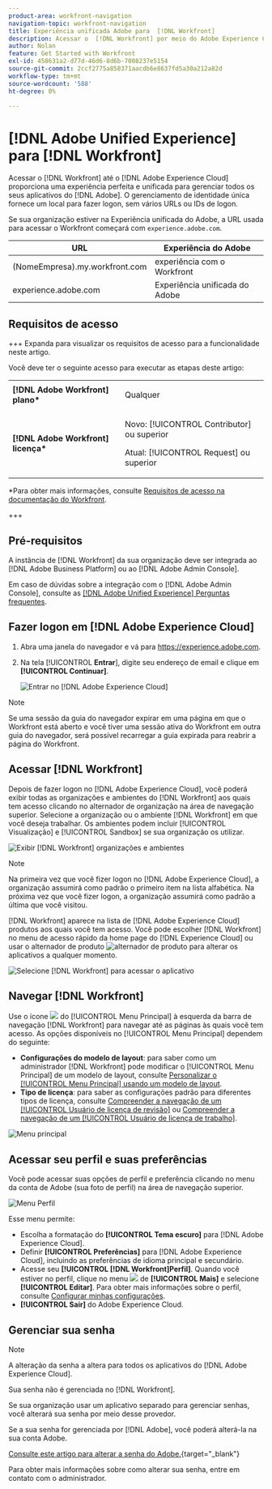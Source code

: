 ```yaml
---
product-area: workfront-navigation
navigation-topic: workfront-navigation
title: Experiência unificada Adobe para  [!DNL Workfront]
description: Acessar o  [!DNL Workfront] por meio do Adobe Experience Cloud proporciona uma experiência perfeita e unificada para gerenciar todos os seus aplicativos Adobe.
author: Nolan
feature: Get Started with Workfront
exl-id: 458631a2-d77d-46d6-8d6b-7008237e5154
source-git-commit: 2ccf2775a858371aacdb6e8637fd5a30a212a82d
workflow-type: tm+mt
source-wordcount: '588'
ht-degree: 0%

---
```


# [!DNL Adobe Unified Experience] para [!DNL Workfront]

<!--Audited: 10/2024-->

Acessar o [!DNL Workfront] até o [!DNL Adobe Experience Cloud] proporciona uma experiência perfeita e unificada para gerenciar todos os seus aplicativos do [!DNL Adobe]. O gerenciamento de identidade única fornece um local para fazer logon, sem vários URLs ou IDs de logon.

Se sua organização estiver na Experiência unificada do Adobe, a URL usada para acessar o Workfront começará com `experience.adobe.com`.

| URL | Experiência do Adobe |
|------------|------------|
| (NomeEmpresa).my.workfront.com | experiência com o Workfront |
| experience.adobe.com | Experiência unificada do Adobe |

## Requisitos de acesso

+++ Expanda para visualizar os requisitos de acesso para a funcionalidade neste artigo.

Você deve ter o seguinte acesso para executar as etapas deste artigo:

<table style="table-layout:auto"> 
 <col> 
 <col> 
 <tbody> 
  <tr> 
   <td role="rowheader"><strong>[!DNL Adobe Workfront] plano*</strong></td> 
   <td> <p>Qualquer</p> </td> 
  </tr> 
  <tr> 
   <td role="rowheader"><strong>[!DNL Adobe Workfront] licença*</strong></td> 
   <td> <p>Novo: [!UICONTROL Contributor] ou superior</p> 
   <p>Atual: [!UICONTROL Request] ou superior</p> </td> 
  </tr> 
 </tbody> 
</table>

*Para obter mais informações, consulte [Requisitos de acesso na documentação do Workfront](/help/quicksilver/administration-and-setup/add-users/access-levels-and-object-permissions/access-level-requirements-in-documentation.md).

+++

## Pré-requisitos

A instância de [!DNL Workfront] da sua organização deve ser integrada ao [!DNL Adobe Business Platform] ou ao [!DNL Adobe Admin Console].

Em caso de dúvidas sobre a integração com o [!DNL Adobe Admin Console], consulte as [[!DNL Adobe Unified Experience] Perguntas frequentes](/help/quicksilver/workfront-basics/navigate-workfront/workfront-navigation/unified-experience-faq.md/).

## Fazer logon em [!DNL Adobe Experience Cloud]

1. Abra uma janela do navegador e vá para <https://experience.adobe.com>.
1. Na tela [!UICONTROL **Entrar**], digite seu endereço de email e clique em **[!UICONTROL Continuar]**.

   ![Entrar no [!DNL Adobe Experience Cloud]](assets/aec-login-page.png)

>[!NOTE]
>
>Se uma sessão da guia do navegador expirar em uma página em que o Workfront está aberto e você tiver uma sessão ativa do Workfront em outra guia do navegador, será possível recarregar a guia expirada para reabrir a página do Workfront.

## Acessar [!DNL Workfront]

Depois de fazer logon no [!DNL Adobe Experience Cloud], você poderá exibir todas as organizações e ambientes do [!DNL Workfront] aos quais tem acesso clicando no alternador de organização na área de navegação superior. Selecione a organização ou o ambiente [!DNL Workfront] em que você deseja trabalhar. Os ambientes podem incluir [!UICONTROL Visualização] e [!UICONTROL Sandbox] se sua organização os utilizar.

![Exibir [!DNL Workfront] organizações e ambientes](assets/aec-view-all-orgs.png)

>[!NOTE]
>
>Na primeira vez que você fizer logon no [!DNL Adobe Experience Cloud], a organização assumirá como padrão o primeiro item na lista alfabética. Na próxima vez que você fizer logon, a organização assumirá como padrão a última que você visitou.

[!DNL Workfront] aparece na lista de [!DNL Adobe Experience Cloud] produtos aos quais você tem acesso. Você pode escolher [!DNL Workfront] no menu de acesso rápido da home page do [!DNL Experience Cloud] ou usar o alternador de produto ![alternador de produto](assets/main-menu-icon.png) para alterar os aplicativos a qualquer momento.

![Selecione [!DNL Workfront] para acessar o aplicativo](assets/aec-product-switcher.png)

## Navegar [!DNL Workfront]

Use o ícone ![](assets/main-menu-icon-left-nav.png) do [!UICONTROL Menu Principal] à esquerda da barra de navegação [!DNL Workfront] para navegar até as páginas às quais você tem acesso. As opções disponíveis no [!UICONTROL Menu Principal] dependem do seguinte:

* **Configurações do modelo de layout**: para saber como um administrador [!DNL Workfront] pode modificar o [!UICONTROL Menu Principal] de um modelo de layout, consulte [Personalizar o [!UICONTROL Menu Principal] usando um modelo de layout](/help/quicksilver/administration-and-setup/customize-workfront/use-layout-templates/customize-main-menu.md).
* **Tipo de licença**: para saber as configurações padrão para diferentes tipos de licença, consulte [Compreender a navegação de um [!UICONTROL Usuário de licença de revisão]](/help/quicksilver/workfront-basics/navigate-workfront/workfront-navigation/reviewer-global-navigation-bar.md) ou [Compreender a navegação de um [!UICONTROL Usuário de licença de trabalho]](/help/quicksilver/workfront-basics/navigate-workfront/workfront-navigation/worker-global-navigation-bar.md).

![Menu principal](assets/main-menu-options-left-nav.png)

## Acessar seu perfil e suas preferências

Você pode acessar suas opções de perfil e preferência clicando no menu da conta de Adobe (sua foto de perfil) na área de navegação superior.

![Menu Perfil](assets/aec-profile-picture-menu.png)

Esse menu permite:

* Escolha a formatação do **[!UICONTROL Tema escuro]** para [!DNL Adobe Experience Cloud].
* Definir **[!UICONTROL Preferências]** para [!DNL Adobe Experience Cloud], incluindo as preferências de idioma principal e secundário.
* Acesse seu **[!UICONTROL [!DNL Workfront]Perfil]**. Quando você estiver no perfil, clique no menu ![](assets/more-icon.png) de **[!UICONTROL Mais]** e selecione **[!UICONTROL Editar]**. Para obter mais informações sobre o perfil, consulte [Configurar minhas configurações](/help/quicksilver/workfront-basics/manage-your-account-and-profile/configuring-your-user-profile/configure-my-settings.md).
* **[!UICONTROL Sair]** do Adobe Experience Cloud.

## Gerenciar sua senha

>[!NOTE]
>
>A alteração da senha a altera para todos os aplicativos do [!DNL Adobe Experience Cloud].

Sua senha não é gerenciada no [!DNL Workfront].

Se sua organização usar um aplicativo separado para gerenciar senhas, você alterará sua senha por meio desse provedor.

Se a sua senha for gerenciada por [!DNL Adobe], você poderá alterá-la na sua conta Adobe.

[Consulte este artigo para alterar a senha do Adobe.](https://helpx.adobe.com/manage-account/using/change-or-reset-password.html){target="_blank"}

Para obter mais informações sobre como alterar sua senha, entre em contato com o administrador.


